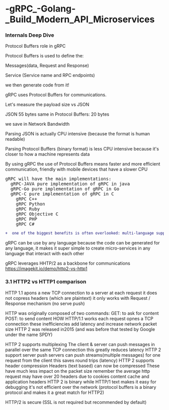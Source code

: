 # -gRPC_-Golang-_Build_Modern_API_Microservices

<h3> Internals Deep Dive </h3>

Protocol Buffers role in gRPC

Protocol Buffers is used to define the: 

Messages(data, Request and Response)

Service (Service name and RPC endpoints)

we then generate code from it! 

gRPC uses Protocol Buffers for communications.

Let's measure the payload size vs JSON

JSON 55 bytes same in Protocol Buffers: 20 bytes

we save in Network Bandwidth

Parsing JSON is actually CPU intensive (because the format is human readable)

Parsing Protocol Buffers (binary format) is less CPU intensive because it's closer to how a machine represents data

By using gRPC the use of Protocol Buffers means faster and more efficient communication, friendly with mobile devices that have a slower CPU

<pre>gRPC will have the main implementations:
  gRPC-JAVA pure implementation of gRPC in java
  gRPC-Go pure implementation of gRPC in Go
  gRPC-C pure implementation of gRPC in C
    gRPC C++
    gRPC Python
    gRPC Ruby
    gRPC Objective C
    gRPC PHP
    gRPC C#</pre>
    
```diff
+  one of the biggest benefits is often overlooked: multi-language support.
```    
 gRPC can be use by any language
because the code can be generated for any language, it makes it super simple to create micro-services in any language that interact with each other

gRPC leverages HHTP/2 as a backbone for communications
<a hrf="https://imagekit.io/demo/http2-vs-http1">https://imagekit.io/demo/http2-vs-http1</a>
<h3>3.1 HTTP2 vs HTTP1 comparison</h3>
HTTP 1.1 apons a new TCP connection to a server at each request it does not copress headers (which are plaintext)
it only works with Request / Response mechanism (no serve push)

HTTP was originally composed of two commands:
GET: to ask for content
POST: to send content
HOW HTTP/1.1 works 
each request opnes a TCP connection these inefficiencies add latency and increase network packet size
HTTP 2 was released in2015 (and was before that tested by Google under the name SPDY)

HTTP 2 supports multiplexing
The client & server can push messages in parallel over the same TCP connection this greatly reduces latency
HTTP 2 support server push servers can push streams(multiple messages) for one request from the client this saves round trips (latency)
HTTP 2 supports header compression 
Headers (text based) can now be compressed
These have much less impact on the packet size
remember the average http request may have over 20 headers due to cookies content cache and application headers
HTTP 2 is binary
while HTTP/1 text makes it easy for debugging it's not efficient over the network (protocol buffers is a binary protocol and makes it a great match for HTTP2)

HTTP/2 is secure (SSL is not required but recommended by default)





  


